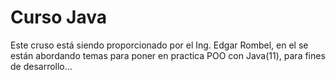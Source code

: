 # Curso Java
Este cruso está siendo proporcionado por el Ing. Edgar Rombel, en el se están abordando temas para poner en practica POO con Java(11), para fines de desarrollo...

